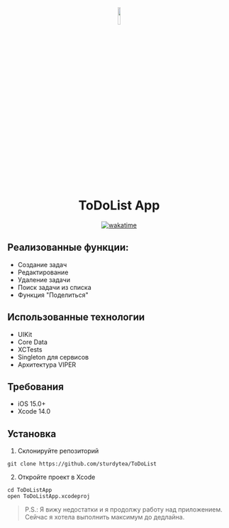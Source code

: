 <div align="center">
  <img src="https://github.com/user-attachments/assets/71725597-4ebb-499c-8e92-0027f5e6fe49" style="width: 10%">  
  <h1>ToDoList App</h1>
  <a href="https://wakatime.com/badge/user/5faee03b-28dd-4595-ad79-0725ff7ff9aa/project/21fa9e3e-2fc1-47c8-a0f4-3e84b5dcea7e"><img src="https://wakatime.com/badge/user/5faee03b-28dd-4595-ad79-0725ff7ff9aa/project/21fa9e3e-2fc1-47c8-a0f4-3e84b5dcea7e.svg" alt="wakatime"></a>
</div>

## Реализованные функции:
- Создание задач
- Редактирование
- Удаление задачи
- Поиск задачи из списка
- Функция "Поделиться"

## Использованные технологии 
- UIKit
- Core Data
- XCTests
- Singleton для сервисов
- Архитектура VIPER

## Требования
- iOS 15.0+
- Xcode 14.0

## Установка 
1. Склонируйте репозиторий
```
git clone https://github.com/sturdytea/ToDoList
```

2.  Откройте проект в Xcode
```
cd ToDoListApp
open ToDoListApp.xcodeproj
```



> P.S.: Я вижу недостатки и я продолжу работу над приложением. Сейчас я хотела выполнить максимум до дедлайна. 
